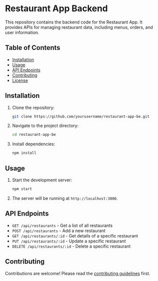 # Restaurant App Backend

This repository contains the backend code for the Restaurant App. It provides APIs for managing restaurant data, including menus, orders, and user information.

## Table of Contents

- [Installation](#installation)
- [Usage](#usage)
- [API Endpoints](#api-endpoints)
- [Contributing](#contributing)
- [License](#license)

## Installation

1. Clone the repository:
    ```sh
    git clone https://github.com/yourusername/restaurant-app-be.git
    ```
2. Navigate to the project directory:
    ```sh
    cd restaurant-app-be
    ```
3. Install dependencies:
    ```sh
    npm install
    ```

## Usage

1. Start the development server:
    ```sh
    npm start
    ```
2. The server will be running at `http://localhost:3000`.

## API Endpoints

- `GET /api/restaurants` - Get a list of all restaurants
- `POST /api/restaurants` - Add a new restaurant
- `GET /api/restaurants/:id` - Get details of a specific restaurant
- `PUT /api/restaurants/:id` - Update a specific restaurant
- `DELETE /api/restaurants/:id` - Delete a specific restaurant

## Contributing

Contributions are welcome! Please read the [contributing guidelines](CONTRIBUTING.md) first.
